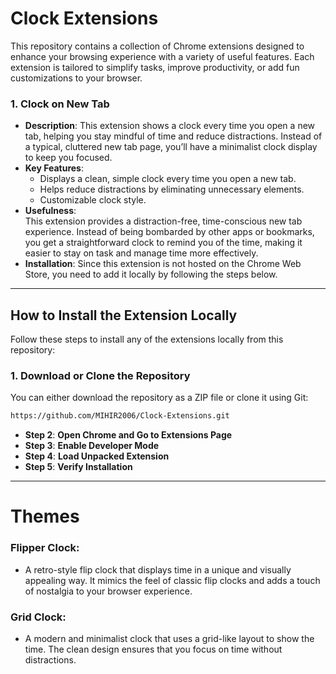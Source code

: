 # Clock Extensions

This repository contains a collection of Chrome extensions designed to enhance your browsing experience with a variety of useful features. Each extension is tailored to simplify tasks, improve productivity, or add fun customizations to your browser.


### 1. **Clock on New Tab**

   - **Description**: This extension shows a clock every time you open a new tab, helping you stay mindful of time and reduce distractions. Instead of a typical, cluttered new tab page, you’ll have a minimalist clock display to keep you focused.
   - **Key Features**:
     - Displays a clean, simple clock every time you open a new tab.
     - Helps reduce distractions by eliminating unnecessary elements.
     - Customizable clock style.
   - **Usefulness**:  
     This extension provides a distraction-free, time-conscious new tab experience. Instead of being bombarded by other apps or bookmarks, you get a straightforward clock to remind you of the time, making it easier to stay on task and manage time more effectively.
   - **Installation**:
     Since this extension is not hosted on the Chrome Web Store, you need to add it locally by following the steps below.

---

<!--
### 2. **[Extension Name 2]**
   - **Description**: A brief overview of what this extension does. Explain its purpose and features.
   - **Key Features**:
     - Feature 1
     - Feature 2
     - Feature 3
   - **Installation**:
     Since this extension is not hosted on the Chrome Web Store, you need to add it locally by following the steps below.

-->


## How to Install the Extension Locally

Follow these steps to install any of the extensions locally from this repository:

### 1. Download or Clone the Repository

You can either download the repository as a ZIP file or clone it using Git:

```bash
https://github.com/MIHIR2006/Clock-Extensions.git
```

- **Step 2**: **Open Chrome and Go to Extensions Page**
- **Step 3**: **Enable Developer Mode**
- **Step 4**: **Load Unpacked Extension**
- **Step 5**: **Verify Installation**

---

# Themes

### Flipper Clock:

- A retro-style flip clock that displays time in a unique and visually appealing way. It mimics the feel of classic flip clocks and adds a touch of nostalgia to your browser experience.

### Grid Clock:

- A modern and minimalist clock that uses a grid-like layout to show the time. The clean design ensures that you focus on time without distractions.
   

